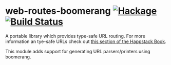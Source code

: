 web-routes-boomerang [![Hackage](https://img.shields.io/hackage/v/web-routes-boomerang.svg)](https://hackage.haskell.org/package/web-routes-boomerang) [![Build Status](https://api.travis-ci.org/Happstack/web-routes-boomerang.svg?branch=master)](https://travis-ci.org/Happstack/web-routes-boomerang)
=========

A portable library which provides type-safe URL routing. For more information an tye-safe URLs check out [this section of the Happstack Book](http://www.happstack.com/docs/crashcourse/index.html#web-routes-boomerang).

This module adds support for generating URL parsers/printers using boomerang.

